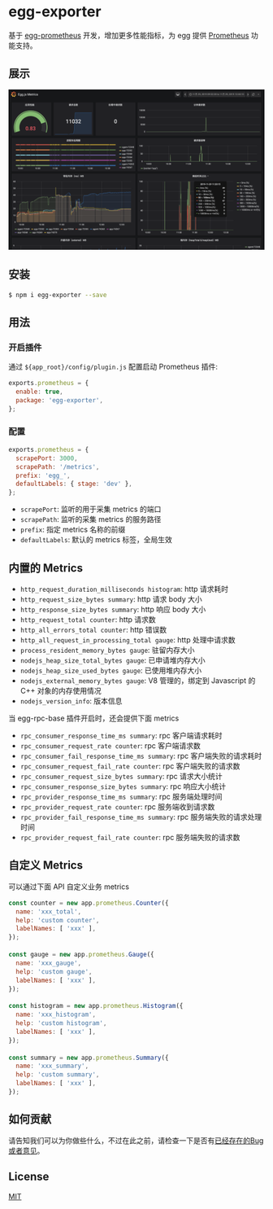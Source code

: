# egg-exporter
<!--
[![NPM version][npm-image]][npm-url]
[![build status][travis-image]][travis-url]
[![Test coverage][codecov-image]][codecov-url]
[![David deps][david-image]][david-url]
[![Known Vulnerabilities][snyk-image]][snyk-url]
[![npm download][download-image]][download-url]

[npm-image]: https://img.shields.io/npm/v/egg-prometheus.svg?style=flat-square
[npm-url]: https://npmjs.org/package/egg-prometheus
[travis-image]: https://img.shields.io/travis/eggjs/egg-prometheus.svg?style=flat-square
[travis-url]: https://travis-ci.org/eggjs/egg-prometheus
[codecov-image]: https://codecov.io/gh/eggjs/egg-prometheus/branch/master/graph/badge.svg
[codecov-url]: https://codecov.io/gh/eggjs/egg-prometheus
[david-image]: https://img.shields.io/david/eggjs/egg-prometheus.svg?style=flat-square
[david-url]: https://david-dm.org/eggjs/egg-prometheus
[snyk-image]: https://snyk.io/test/npm/egg-prometheus/badge.svg?style=flat-square
[snyk-url]: https://snyk.io/test/npm/egg-prometheus
[download-image]: https://img.shields.io/npm/dm/egg-prometheus.svg?style=flat-square
[download-url]: https://npmjs.org/package/egg-prometheus -->

基于 [egg-prometheus](https://github.com/eggjs/egg-prometheus) 开发，增加更多性能指标，为 egg 提供 [Prometheus](https://prometheus.io) 功能支持。

## 展示

![./screenshots/egg-metrics-v1.png](./screenshots/egg-metrics-v1.png)

## 安装

```bash
$ npm i egg-exporter --save
```

## 用法

### 开启插件

通过 `${app_root}/config/plugin.js` 配置启动 Prometheus 插件:

```js
exports.prometheus = {
  enable: true,
  package: 'egg-exporter',
};
```

### 配置

```js
exports.prometheus = {
  scrapePort: 3000,
  scrapePath: '/metrics',
  prefix: 'egg_',
  defaultLabels: { stage: 'dev' },
};
```

- `scrapePort`: 监听的用于采集 metrics 的端口
- `scrapePath`: 监听的采集 metrics 的服务路径
- `prefix`: 指定 metrics 名称的前缀
- `defaultLabels`: 默认的 metrics 标签，全局生效

## 内置的 Metrics

- `http_request_duration_milliseconds histogram`: http 请求耗时
- `http_request_size_bytes summary`: http 请求 body 大小
- `http_response_size_bytes summary`: http 响应 body 大小
- `http_request_total counter`: http 请求数
- `http_all_errors_total counter`: http 错误数
- `http_all_request_in_processing_total gauge`: http 处理中请求数
- `process_resident_memory_bytes gauge`: 驻留内存大小
- `nodejs_heap_size_total_bytes gauge`: 已申请堆内存大小
- `nodejs_heap_size_used_bytes gauge`: 已使用堆内存大小
- `nodejs_external_memory_bytes gauge`: V8 管理的，绑定到 Javascript 的 C++ 对象的内存使用情况
- `nodejs_version_info`: 版本信息

当 egg-rpc-base 插件开启时，还会提供下面 metrics
- `rpc_consumer_response_time_ms summary`: rpc 客户端请求耗时
- `rpc_consumer_request_rate counter`: rpc 客户端请求数
- `rpc_consumer_fail_response_time_ms summary`: rpc 客户端失败的请求耗时
- `rpc_consumer_request_fail_rate counter`: rpc 客户端失败的请求数
- `rpc_consumer_request_size_bytes summary`: rpc 请求大小统计
- `rpc_consumer_response_size_bytes summary`: rpc 响应大小统计
- `rpc_provider_response_time_ms summary`: rpc 服务端处理时间
- `rpc_provider_request_rate counter`: rpc 服务端收到请求数
- `rpc_provider_fail_response_time_ms summary`: rpc 服务端失败的请求处理时间
- `rpc_provider_request_fail_rate counter`: rpc 服务端失败的请求数

## 自定义 Metrics

可以通过下面 API 自定义业务 metrics
```js
const counter = new app.prometheus.Counter({
  name: 'xxx_total',
  help: 'custom counter',
  labelNames: [ 'xxx' ],
});

const gauge = new app.prometheus.Gauge({
  name: 'xxx_gauge',
  help: 'custom gauge',
  labelNames: [ 'xxx' ],
});

const histogram = new app.prometheus.Histogram({
  name: 'xxx_histogram',
  help: 'custom histogram',
  labelNames: [ 'xxx' ],
});

const summary = new app.prometheus.Summary({
  name: 'xxx_summary',
  help: 'custom summary',
  labelNames: [ 'xxx' ],
});
```

## 如何贡献

请告知我们可以为你做些什么，不过在此之前，请检查一下是否有[已经存在的Bug或者意见](https://github.com/highso-fe/egg-exporter/issues)。

## License

[MIT](LICENSE)
